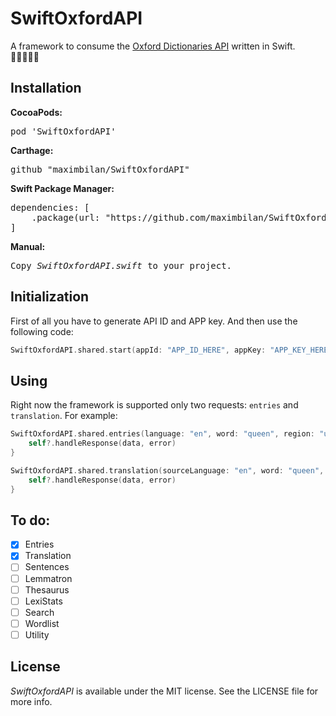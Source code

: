 # SwiftOxfordAPI
A framework to consume the <a href="https://developer.oxforddictionaries.com/documentation">Oxford Dictionaries API</a> written in Swift.</br>
🍟🍉🍋🍇🍌

## Installation
<b>CocoaPods:</b>
<pre>
pod 'SwiftOxfordAPI'
</pre>
<b>Carthage:</b>
<pre>
github "maximbilan/SwiftOxfordAPI"
</pre>
<b>Swift Package Manager:</b>
<pre>
dependencies: [
    .package(url: "https://github.com/maximbilan/SwiftOxfordAPI", from: "0.1"))
]
</pre>
<b>Manual:</b>
<pre>
Copy <i>SwiftOxfordAPI.swift</i> to your project.
</pre>

## Initialization

First of all you have to generate API ID and APP key.
And then use the following code:
```swift
SwiftOxfordAPI.shared.start(appId: "APP_ID_HERE", appKey: "APP_KEY_HERE")
```

## Using

Right now the framework is supported only two requests: `entries` and `translation`.
For example:
```swift
SwiftOxfordAPI.shared.entries(language: "en", word: "queen", region: "us", filters: "grammaticalFeatures=singular,past;lexicalCategory=noun") { [weak self] (data, error) in
    self?.handleResponse(data, error)
}
```

```swift
SwiftOxfordAPI.shared.translation(sourceLanguage: "en", word: "queen", targetLanguage: "es") { [weak self] (data, error) in
    self?.handleResponse(data, error)
}
```

## To do:

- [x] Entries
- [x] Translation
- [ ] Sentences
- [ ] Lemmatron
- [ ] Thesaurus
- [ ] LexiStats
- [ ] Search
- [ ] Wordlist
- [ ] Utility

## License

<i>SwiftOxfordAPI</i> is available under the MIT license. See the LICENSE file for more info.
